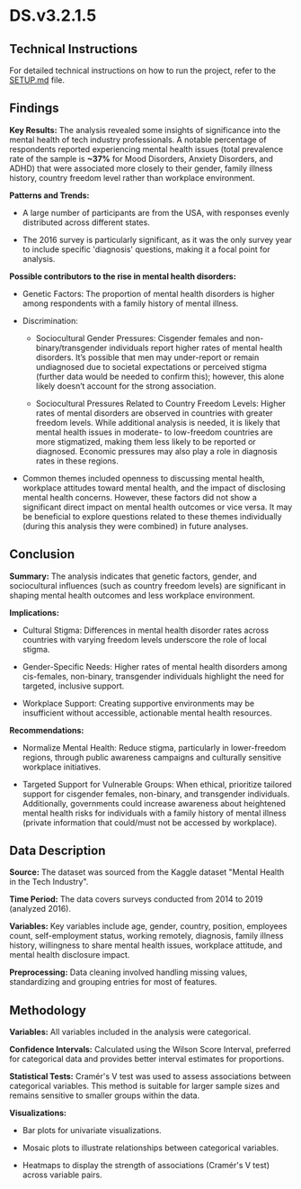 # DS.v3.2.1.5


## Technical Instructions
For detailed technical instructions on how to run the project, refer to the [SETUP.md](SETUP.md) file.


## Findings
**Key Results:** The analysis revealed some insights of significance into the mental health of tech industry professionals. A notable percentage of respondents reported experiencing mental health issues (total prevalence rate of the sample is **~37%** for Mood Disorders, Anxiety Disorders, and ADHD) that were associated more closely to their gender, family illness history, country freedom level rather than workplace environment.

**Patterns and Trends:**
- A large number of participants are from the USA, with responses evenly distributed across different states.

- The 2016 survey is particularly significant, as it was the only survey year to include specific 'diagnosis' questions, making it a focal point for analysis.

**Possible contributors to the rise in mental health disorders:**

- Genetic Factors: The proportion of mental health disorders is higher among respondents with a family history of mental illness.

- Discrimination:
    - Sociocultural Gender Pressures: Cisgender females and non-binary/transgender individuals report higher rates of mental health disorders. It’s possible that men may under-report or remain undiagnosed due to societal expectations or perceived stigma (further data would be needed to confirm this); however, this alone likely doesn’t account for the strong association.
    
    - Sociocultural Pressures Related to Country Freedom Levels: Higher rates of mental disorders are observed in countries with greater freedom levels. While additional analysis is needed, it is likely that mental health issues in moderate- to low-freedom countries are more stigmatized, making them less likely to be reported or diagnosed. Economic pressures may also play a role in diagnosis rates in these regions.

- Common themes included openness to discussing mental health, workplace attitudes toward mental health, and the impact of disclosing mental health concerns. However, these factors did not show a significant direct impact on mental health outcomes or vice versa. It may be beneficial to explore questions related to these themes individually (during this analysis they were combined) in future analyses.

## Conclusion
**Summary:** The analysis indicates that genetic factors, gender, and sociocultural influences (such as country freedom levels) are significant in shaping mental health outcomes and less workplace environment.

**Implications:**

- Cultural Stigma: Differences in mental health disorder rates across countries with varying freedom levels underscore the role of local stigma.

- Gender-Specific Needs: Higher rates of mental health disorders among cis-females, non-binary, transgender individuals highlight the need for targeted, inclusive support.

- Workplace Support: Creating supportive environments may be insufficient without accessible, actionable mental health resources.

**Recommendations:**

- Normalize Mental Health: Reduce stigma, particularly in lower-freedom regions, through public awareness campaigns and culturally sensitive workplace initiatives.

- Targeted Support for Vulnerable Groups: When ethical, prioritize tailored support for cisgender females, non-binary, and transgender individuals.
    Additionally, governments could increase awareness about heightened mental health risks for individuals with a family history of mental illness (private information that could/must not be accessed by workplace).


## Data Description
**Source:** The dataset was sourced from the Kaggle dataset "Mental Health in the Tech Industry".

**Time Period:** The data covers surveys conducted from 2014 to 2019 (analyzed 2016). 

**Variables:** Key variables include age, gender, country, position, employees count, self-employment status, working remotely, diagnosis, family illness history, willingness to share mental health issues, workplace attitude, and mental health disclosure impact.

**Preprocessing:** Data cleaning involved handling missing values, standardizing and grouping entries for most of features.


## Methodology
**Variables:** All variables included in the analysis were categorical.

**Confidence Intervals:** Calculated using the Wilson Score Interval, preferred for categorical data and provides better interval estimates for proportions.

**Statistical Tests:** Cramér's V test was used to assess associations between categorical variables. This method is suitable for larger sample sizes and remains sensitive to smaller groups within the data.

**Visualizations:**
- Bar plots for univariate visualizations.

- Mosaic plots to illustrate relationships between categorical variables.

- Heatmaps to display the strength of associations (Cramér's V test) across variable pairs.
